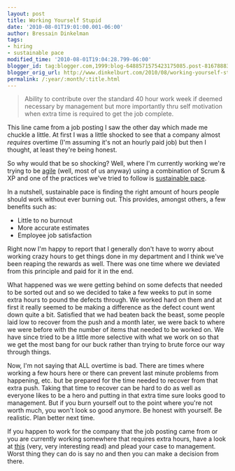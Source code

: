 ```yaml
---
layout: post
title: Working Yourself Stupid
date: '2010-08-01T19:01:00.001-06:00'
author: Bressain Dinkelman
tags:
- hiring
- sustainable pace
modified_time: '2010-08-01T19:04:28.799-06:00'
blogger_id: tag:blogger.com,1999:blog-6488571575423175085.post-8167888326573956666
blogger_orig_url: http://www.dinkelburt.com/2010/08/working-yourself-stupid.html
permalink: /:year/:month/:title.html
---
```

>Ability to contribute over the standard 40  hour work week if deemed necessary by management but more importantly thru self motivation when extra time is required to get the job  complete.

This line came from a job posting I saw the other day which made me chuckle a little. At first I was a little shocked to see that a company almost <i>requires</i> overtime (I'm assuming it's not an hourly paid job) but then I thought, at least they're being honest.

So why would that be so shocking? Well, where I'm currently working we're trying to be [agile](http://en.wikipedia.org/wiki/Agile_software_development) (well, most of us anyway) using a combination of Scrum & XP and one of the practices we've tried to follow is [sustainable pace](http://en.wikipedia.org/wiki/Extreme_programming_practices#Sustainable_pace).
<!--more-->

In a nutshell, sustainable pace is finding the right amount of hours people should work without ever burning out. This provides, amongst others, a few benefits such as:

* Little to no burnout
* More accurate estimates
* Employee job satisfaction

Right now I'm happy to report that I generally don't have to worry about working crazy hours to get things done in my department and I think we've been reaping the rewards as well. There was one time where we deviated from this principle and paid for it in the end.

What happened was we were getting behind on some defects that needed to be sorted out and so we decided to take a few weeks to put in some extra hours to pound the defects through. We worked hard on them and at first it really seemed to be making a difference as the defect count went down quite a bit. Satisfied that we had beaten back the beast, some people laid low to recover from the push and a month later, we were back to where we were before with the number of items that needed to be worked on. We have since tried to be a little more selective with what we work on so that we get the most bang for our buck rather than trying to brute force our way through things.

Now, I'm not saying that ALL overtime is bad. There are times where working a few hours here or there can prevent last minute problems from happening, etc. but be prepared for the time needed to recover from that extra push. Taking that time to recover can be hard to do as well as everyone likes to be a hero and putting in that extra time sure looks good to management. But if you burn yourself out to the point where you're not worth much, you won't look so good anymore. Be honest with yourself. Be realistic. Plan better next time.

If you happen to work for the company that the job posting came from or you are currently working somewhere that requires extra hours, have a look at [this](http://agile-commentary.blogspot.com/2008/09/sustainable-pace_29.html) (very, very interesting read) and plead your case to management. Worst thing they can do is say no and then you can make a decision from there.
